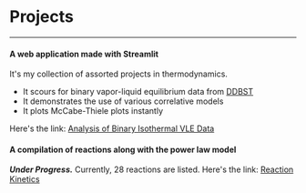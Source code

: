 # Projects
---

#### A web application made with Streamlit
It's my collection of assorted projects in thermodynamics.
* It scours for binary vapor-liquid equilibrium data from [DDBST](http://www.ddbst.com/en/EED/VLE/VLEindex.php)
* It demonstrates the use of various correlative models
* It plots McCabe-Thiele plots instantly

Here's the link: [Analysis of Binary Isothermal VLE Data](https://chem-engg-tools.herokuapp.com) 

#### A compilation of reactions along with the power law model 
***Under Progress.*** Currently, 28 reactions are listed. 
Here's the link: [Reaction Kinetics](https://blooming-forest-68817.herokuapp.com)
